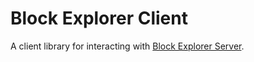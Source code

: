 # Block Explorer Client

A client library for interacting with [Block Explorer Server](../../../block-explorer-server/README.md).
